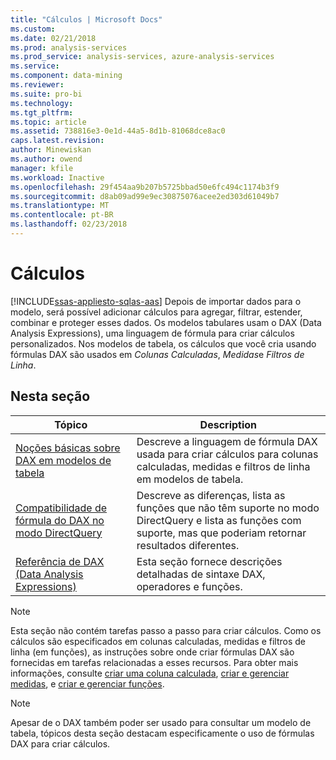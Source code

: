 ```yaml
---
title: "Cálculos | Microsoft Docs"
ms.custom: 
ms.date: 02/21/2018
ms.prod: analysis-services
ms.prod_service: analysis-services, azure-analysis-services
ms.service: 
ms.component: data-mining
ms.reviewer: 
ms.suite: pro-bi
ms.technology: 
ms.tgt_pltfrm: 
ms.topic: article
ms.assetid: 738816e3-0e1d-44a5-8d1b-81068dce8ac0
caps.latest.revision: 
author: Minewiskan
ms.author: owend
manager: kfile
ms.workload: Inactive
ms.openlocfilehash: 29f454aa9b207b5725bbad50e6fc494c1174b3f9
ms.sourcegitcommit: d8ab09ad99e9ec30875076acee2ed303d61049b7
ms.translationtype: MT
ms.contentlocale: pt-BR
ms.lasthandoff: 02/23/2018
---
```

# <a name="calculations"></a>Cálculos 
[!INCLUDE[ssas-appliesto-sqlas-aas](../../includes/ssas-appliesto-sqlas-aas.md)]
Depois de importar dados para o modelo, será possível adicionar cálculos para agregar, filtrar, estender, combinar e proteger esses dados. Os modelos tabulares usam o DAX (Data Analysis Expressions), uma linguagem de fórmula para criar cálculos personalizados. Nos modelos de tabela, os cálculos que você cria usando fórmulas DAX são usados em *Colunas Calculadas*, *Medidas*e *Filtros de Linha*.  
  
## <a name="in-this-section"></a>Nesta seção  
  
|Tópico|Description|  
|-----------|-----------------|  
|[Noções básicas sobre DAX em modelos de tabela](../../analysis-services/tabular-models/understanding-dax-in-tabular-models-ssas-tabular.md)|Descreve a linguagem de fórmula DAX usada para criar cálculos para colunas calculadas, medidas e filtros de linha em modelos de tabela.|  
|[Compatibilidade de fórmula do DAX no modo DirectQuery](http://msdn.microsoft.com/en-us/981b6a68-434d-4db6-964e-d92f8eb3ee3e)|Descreve as diferenças, lista as funções que não têm suporte no modo DirectQuery e lista as funções com suporte, mas que poderiam retornar resultados diferentes.|  
|[Referência de DAX (Data Analysis Expressions)](http://msdn.microsoft.com/en-us/70a82136-0926-4a91-bcb3-e18e82593b0d)|Esta seção fornece descrições detalhadas de sintaxe DAX, operadores e funções.|  
  
> [!NOTE]  
>  Esta seção não contém tarefas passo a passo para criar cálculos. Como os cálculos são especificados em colunas calculadas, medidas e filtros de linha (em funções), as instruções sobre onde criar fórmulas DAX são fornecidas em tarefas relacionadas a esses recursos. Para obter mais informações, consulte [criar uma coluna calculada](../../analysis-services/tabular-models/ssas-calculated-columns-create-a-calculated-column.md), [criar e gerenciar medidas](../../analysis-services/tabular-models/create-and-manage-measures-ssas-tabular.md), e [criar e gerenciar funções](../../analysis-services/tabular-models/create-and-manage-roles-ssas-tabular.md).  
  
> [!NOTE]  
>  Apesar de o DAX também poder ser usado para consultar um modelo de tabela, tópicos desta seção destacam especificamente o uso de fórmulas DAX para criar cálculos.  
  
  
